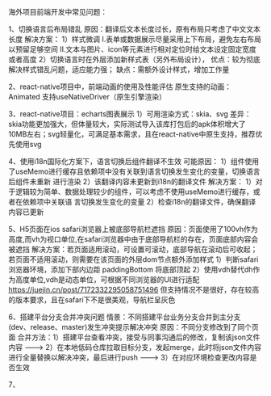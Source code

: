 海外项目前端开发中常见问题：

1、切换语言后布局错乱
原因：翻译后文本长度过长，原有布局只考虑了中文文本长度
解决方案：
  1）样式微调
    Ⅰ.表单或数据展示尽量采用上下布局，避免左右布局以预留足够空间
    Ⅱ.文本与图片、icon等元素进行相对定位时给文本设定固定宽度或者高度
  2）切换语言时在外层添加新样式表（另外布局设计），
     优点：较为彻底解决样式错乱问题，适应能力强；
     缺点：需额外设计样式，增加工作量


2、react-native项目中，前端动画的使用及性能评估
    原生支持的动画：Animated  支持useNativeDriver（原生引擎渲染）
    

3、react-native项目：echarts图表展示
   1）可用渲染方式：skia、svg
      差异：skia功能更加强大，但体量较大，实际测试导入该库打包后的apk体积增大了10MB左右；svg轻量化，可满足基本需求，且在react-native中原生支持，推荐优先使用svg


4、使用i18n国际化方案下，语言切换后组件翻译不生效
   可能原因：
    1）组件使用了useMemo进行缓存且依赖项中没有关联到语言切换发生变化的变量，切换语言后组件未重新 
       进行渲染
    2）该翻译内容未更新到i18n的翻译文件
   解决方案：
    1）对于逻辑较为简单、数据处理较少的组件，可以考虑不使用useMemo进行缓存，或者在依赖项中关联语 
       言切换发生变化的变量
    2）检查i18n的翻译文件，确保翻译内容已更新


5、H5页面在ios safari浏览器上被底部导航栏遮挡
   原因：页面使用了100vh作为高度,而vh为视口单位,在safari浏览器中由于底部导航栏的存在，页面底部内容会被遮挡
   解决方案：若页面适用滚动，可设置可滚动，底部导航在滚动后可收起；若页面不适用滚动，则需要在该页面的外层dom节点额外添加样式
   1）判断safari浏览器环境，添加下部内边距 paddingBottom 将底部顶起
   2）使用vdh替代dh作为高度单位,vdh是动态单位，可根据不同浏览器的UI进行适配
      https://juejin.cn/post/7172332295058751496
      但支持情况不是很好，存在较高的版本要求，且在safari下不是很美观，导航栏呈灰色


6、搭建平台分支合并冲突问题
   情景：不同搭建平台业务分支合并到主分支(dev、release、master)发生冲突提示解决冲突
   原因：不同分支修改到了同个页面
   合并方法：1）搭建平台查看冲突，接受与同事沟通后的修改，复制该json文件内容 ---> 2）在本地低码仓库拉取目标分支，发起merge，此时将json文件内容进行全量替换以解决冲突，最后进行push ---> 3）在对应环境检查更改内容是否生效

7、
